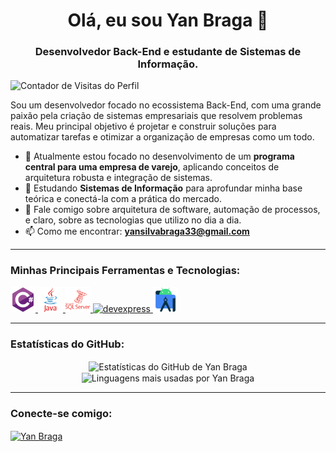 <h1 align="center">Olá, eu sou Yan Braga 👋</h1>
<h3 align="center">Desenvolvedor Back-End e estudante de Sistemas de Informação.</h3>

<p align="left">
  <img src="https://komarev.com/ghpvc/?username=YansBraga&label=Profile%20views&color=0e75b6&style=flat" alt="Contador de Visitas do Perfil" />
</p>

Sou um desenvolvedor focado no ecossistema Back-End, com uma grande paixão pela criação de sistemas empresariais que resolvem problemas reais. Meu principal objetivo é projetar e construir soluções para automatizar tarefas e otimizar a organização de empresas como um todo.

- 🔭 Atualmente estou focado no desenvolvimento de um **programa central para uma empresa de varejo**, aplicando conceitos de arquitetura robusta e integração de sistemas.
- 🌱 Estudando **Sistemas de Informação** para aprofundar minha base teórica e conectá-la com a prática do mercado.
- 💬 Fale comigo sobre arquitetura de software, automação de processos, e claro, sobre as tecnologias que utilizo no dia a dia.
- 📫 Como me encontrar: **[yansilvabraga33@gmail.com](mailto:yansilvabraga33@gmail.com)**

---

<h3 align="left">Minhas Principais Ferramentas e Tecnologias:</h3>
<p align="left">
  <a href="https://docs.microsoft.com/en-us/dotnet/csharp/" target="_blank" rel="noreferrer">
    <img src="https://raw.githubusercontent.com/devicons/devicon/master/icons/csharp/csharp-original.svg" alt="csharp" width="40" height="40"/>
  </a>
  <a href="https://www.java.com" target="_blank" rel="noreferrer">
    <img src="https://raw.githubusercontent.com/devicons/devicon/master/icons/java/java-original-wordmark.svg" alt="java" width="40" height="40"/>
  </a>
  <a href="https://www.microsoft.com/en-us/sql-server" target="_blank" rel="noreferrer">
    <img src="https://raw.githubusercontent.com/devicons/devicon/master/icons/microsoftsqlserver/microsoftsqlserver-plain-wordmark.svg" alt="sql" width="40" height="40"/>
  </a>
  <a href="https://www.devexpress.com/" target="_blank" rel="noreferrer">
    <img src="https://avatars.githubusercontent.com/u/1484152?s=200&v=4" alt="devexpress" width="40" height="40"/>
  </a>
  <a href="https://developer.android.com/studio" target="_blank" rel="noreferrer">
    <img src="https://raw.githubusercontent.com/devicons/devicon/master/icons/androidstudio/androidstudio-original.svg" alt="android studio" width="40" height="40"/>
  </a>
</p>

---

<h3 align="left">Estatísticas do GitHub:</h3>
<p align="center">
  <img align="center" src="https://github-readme-stats.vercel.app/api?username=SEU-USUARIO-GITHUB&show_icons=true&locale=pt-br&theme=tokyonight" alt="Estatísticas do GitHub de Yan Braga" />
  <img align="center" src="https://github-readme-stats.vercel.app/api/top-langs/?username=SEU-USUARIO-GITHUB&layout=compact&locale=pt-br&theme=tokyonight" alt="Linguagens mais usadas por Yan Braga" />
</p>

---

<h3 align="left">Conecte-se comigo:</h3>
<p align="left">
  <a href="https://www.linkedin.com/in/yan-braga-7a906119a/" target="_blank">
    <img align="center" src="https://raw.githubusercontent.com/rahuldkjain/github-profile-readme-generator/master/src/images/icons/Social/linked-in-alt.svg" alt="Yan Braga" height="30" width="40" />
  </a>
</p>

